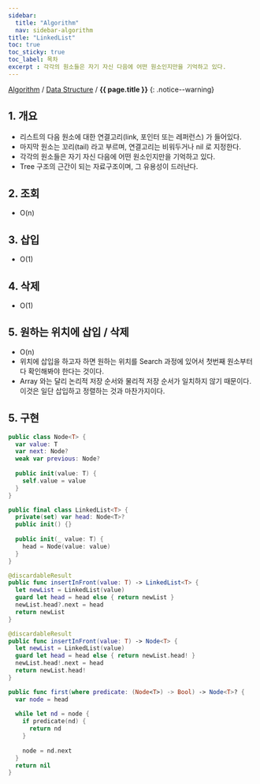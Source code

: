 ```yaml
---
sidebar:
  title: "Algorithm"
  nav: sidebar-algorithm
title: "LinkedList"
toc: true
toc_sticky: true
toc_label: 목차
excerpt : 각각의 원소들은 자기 자신 다음에 어떤 원소인지만을 기억하고 있다.
---
```

[Algorithm](/algorithm/) / [Data Structure](/algorithm/data-structure/) / **{{ page.title }}**
{: .notice--warning}

## 1. 개요

- 리스트의 다음 원소에 대한 연결고리(link, 포인터 또는 레퍼런스) 가 들어있다.
- 마지막 원소는 꼬리(tail) 라고 부르며, 연결고리는 비워두거나 nil 로 지정한다.
- 각각의 원소들은 자기 자신 다음에 어떤 원소인지만을 기억하고 있다.
- Tree 구조의 근간이 되는 자료구조이며, 그 유용성이 드러난다.

## 2. 조회
- O(n)

## 3. 삽입
- O(1)

## 4. 삭제
- O(1)

## 5. 원하는 위치에 삽입 / 삭제
- O(n)
- 위치에 삽입을 하고자 하면 원하는 위치를 Search 과정에 있어서 첫번째 원소부터 다 확인해봐야 한다는 것이다. 
- Array 와는 달리 논리적 저장 순서와 물리적 저장 순서가 일치하지 않기 때문이다. 이것은 일단 삽입하고 정렬하는 것과 마찬가지이다. 




## 5. 구현
```swift
public class Node<T> {
  var value: T
  var next: Node?
  weak var previous: Node?
  
  public init(value: T) {
    self.value = value
  }
}
```

```swift
public final class LinkedList<T> {
  private(set) var head: Node<T>?
  public init() {}
  
  public init(_ value: T) {
    head = Node(value: value)
  }
}
```

```swift
@discardableResult
public func insertInFront(value: T) -> LinkedList<T> {
  let newList = LinkedList(value)
  guard let head = head else { return newList }
  newList.head?.next = head
  return newList
}

@discardableResult
public func insertInFront(value: T) -> Node<T> {
  let newList = LinkedList(value)
  guard let head = head else { return newList.head! }
  newList.head!.next = head
  return newList.head!
}
```

```swift
public func first(where predicate: (Node<T>) -> Bool) -> Node<T>? {
  var node = head
  
  while let nd = node {
    if predicate(nd) {
      return nd
    }
    
    node = nd.next
  }
  return nil
}
```
